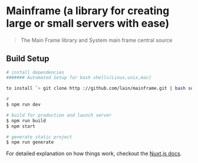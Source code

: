 # Mainframe (a library for creating large or small servers with ease)
####
> The Main Frame library and System main frame central source

## Build Setup

``` bash
# install dependencies
####### Automated Setup for bash shells(Linux,unix,mac)

to install `> git clone http ://github.com/lain/mainframe.git | bash source setup ` 

# 
$ npm run dev

# build for production and launch server
$ npm run build
$ npm start

# generate static project
$ npm run generate
```

For detailed explanation on how things work, checkout the [Nuxt.js docs](https://github.com/nuxt/nuxt.js).
